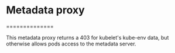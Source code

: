 # Metadata proxy
==============

This metadata proxy returns a 403 for kubelet's kube-env data, but otherwise allows
pods access to the metadata server.
